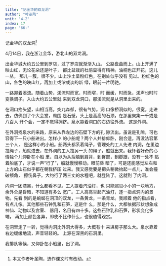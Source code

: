 ```yaml
---
title: "记金华的双龙洞"
author: "叶圣陶"
unit: "4-2"
index: 17
page: "66-"
---
```


记金华的双龙洞[^1]

[^1]: 本文作者叶圣陶，选作课文时有改动。

4月14日，我在浙江金华，游北山的双龙洞。

出金华城大约五公里到罗店，过了罗店就渐渐入山。
公路盘曲而上。山上开满了映山红，无论花朵还是叶子，
都比盆栽的杜鹃显得有精神。油桐也正开花，这儿一丛，
那儿一簇，很不少。山上沙土呈粉红色，在别处似乎没有
见过。粉红色的山，各色的映山红，再加上或浓或淡的新
绿，眼前一片明艳。

一路迎着溪流。随着山势，溪流时而宽，时而窄，时
而缓，时而急，溪声也时时变换调子。入山大约五公里就
来到双龙洞口，那溪流就是从洞里出来的。

在洞口抬头望，山相当高，突兀森郁，很有气势。洞
口像桥洞似的，很宽。走进去，仿佛到了个大会堂，周围
是石壁，头上是高高的石顶，在那里聚集一千或是八百人
开个会，一定不觉得拥挤。泉水靠着洞口的右边往外流。
这是外洞。

在外洞找泉水的来路，原来从靠左边的石壁下方的孔
隙流出。虽说是孔隙，可也容得下一只小船进出。怎样小
的小船呢？两个人并排仰卧，刚合适，再没法容第三个人，
是这样小的小船。船两头都系着绳子，管理处的工人先进
内洞，在里边拉绳子，船就进去，在外洞的工人拉另一头
的绳子，船就出来。我怀着好奇的心情独个儿仰卧在小船
里，自以为从后脑到肩背，到臀部，到脚跟，没有一处不
贴着船底了，才说一声“行了”，船就慢慢移动。眼前昏
暗了，可是还能感觉左右和上方的山石似乎都在朝我挤压
过来。我又感觉要是把头稍微抬起一点儿，准会撞破额角，
擦伤鼻子。大约行了两三丈的水程吧，就登陆了。这就到
了内洞。

内洞一团漆黑，什么都看不见。工人提着汽油灯，也
只能照见小小的一块地方，余外全是昏暗，不知道有多么
宽广。工人高高举起汽油灯，逐一指点洞内的景物。先看
到的是蜿蜒在洞顶的双龙，一条黄龙，一条青龙。我顺着
他的指点看，有点儿像。其他那些石钟乳和石笋，这是什
么，那是什么，大都依据形状想象成神仙、动物以及宫室、
器用，名目有四十多。这些石钟乳和石笋，形状变化多端，
再加上颜色各异，即使不比作什么，也很值得观赏。

在洞里走了一转，觉得内洞比外洞大得多，大概有十
来进房子那么大。泉水靠着右边缓缓地流，声音轻轻的。
上源在深黑的石洞里。

我排队等候，又仰卧在小船里，出了洞。

